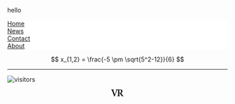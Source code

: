 <script type="text/javascript" charset="utf-8" 
src="https://cdn.mathjax.org/mathjax/latest/MathJax.js?config=TeX-AMS-MML_HTMLorMML,
https://vincenttam.github.io/javascripts/MathJaxLocal.js"></script>
hello
<head>
<style>
ul {
  list-style-type: none;
  margin: 0;
  padding: 0;
  overflow: hidden;
  background-color: white;
}

li {
  float: left;
}

li a {
  display: block;
  color: black;
  text-align: center;
  padding: 14px 16px;
  text-decoration: none;
}

li a:hover {
  background-color: black;
  color: white;
}
</style>
</head>
<ul>
  <li><a href="#home">Home</a></li>
  <li><a href="#news">News</a></li>
  <li><a href="#contact">Contact</a></li>
  <li><a href="#about">About</a></li>
</ul>

$$
x_{1,2} = \frac{-5 \pm \sqrt{5^2-12}}{6}
$$


---
![visitors](https://visitor-badge.glitch.me/badge?page_id=rangavirender.site.others)

<p align="center">
<img src="logo_v1.png" width="30">
</p>
